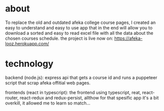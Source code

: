 # about
To replace the old and outdated afeka college course pages, 
I created an easy to understand and easy to use app that in the end 
will allow you to download a sorted and easy to read excel file with 
all the data about the chosen courses schedule.
the project is live now on:
https://afeka-looz.herokuapp.com/

# technology
backend (node.js): express api that gets a course id and runs 
a puppeteer script that scrap afeka offitial web pages.

frontends (react in typescript): the frontend using typescript, reat, 
react-router, react-redux and redux-persist, allthow for that spesific 
app it's a bit overkill, it allowed me to learn so match... 
